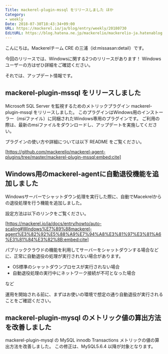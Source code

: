 ```yaml
---
Title: mackerel-plugin-mssql をリリースしました ほか
Category:
- weekly
Date: 2018-07-30T18:43:34+09:00
URL: https://mackerel.io/ja/blog/entry/weekly/20180730
EditURL: https://blog.hatena.ne.jp/mackerelio/mackerelio-ja.hatenablog.mackerel.io/atom/entry/10257846132605908531
---
```


こんにちは。Mackerelチーム CRE の三浦（id:missasan:detail）です。

今回のリリースでは、Windowsに関する2つのリリースがあります！
Windowsユーザーの方はぜひ詳細をご確認ください。

それでは、アップデート情報です。

## mackerel-plugin-mssql をリリースしました

Microsoft SQL Server を監視するためのメトリックプラグイン mackerel-plugin-mssql をリリースしました。
このプラグインはWindows用のインストーラー（msiファイル）に同梱されたWindows専用のプラグインです。
ご利用の際は、最新のmsiファイルをダウンロードし、アップデートを実施してください。

プラグインの使い方や詳細については以下 README をご覧ください。

[https://github.com/mackerelio/mackerel-agent-plugins/tree/master/mackerel-plugin-mssql:embed:cite]

## Windows用のmackerel-agentに自動退役機能を追加しました

Windowsサーバーでシャットダウン処理を実行した際に、自動でMacekrelからの退役処理を行う機能を追加しました。

設定方法は以下のリンクをご覧ください。

[https://mackerel.io/ja/docs/entry/howto/auto-scaling#Windows%E7%89%88mackerel-agent%E3%82%92%E5%88%A9%E7%94%A8%E3%81%97%E3%81%A6%E3%81%84%E3%82%8B:embed:cite]

パブリッククラウドの機能を利用してサーバーをシャットダウンする場合などに、正常に自動退役の処理が実行されない場合があります。

- OS標準のシャットダウンプロセスが実行されない場合
- 自動退役処理の実行中にネットワーク接続が不可となった場合

など

運用を開始される前に、まずはお使いの環境で想定の通り自動退役が実行されることをご確認ください。

## mackerel-plugin-mysql のメトリック値の算出方法を改善しました

mackerel-plugin-mysql の MySQL innodb Transactions メトリックの値の算出方法を改善しました。
この修正は、MySQL5.6.4 以降が対象となります。

